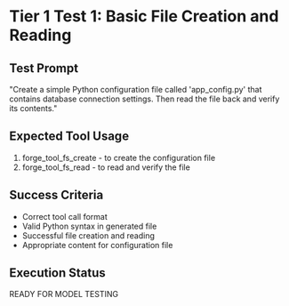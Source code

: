 # Tier 1 Test 1: Basic File Creation and Reading

## Test Prompt
"Create a simple Python configuration file called 'app_config.py' that contains database connection settings. Then read the file back and verify its contents."

## Expected Tool Usage
1. forge_tool_fs_create - to create the configuration file
2. forge_tool_fs_read - to read and verify the file

## Success Criteria
- Correct tool call format
- Valid Python syntax in generated file
- Successful file creation and reading
- Appropriate content for configuration file

## Execution Status
READY FOR MODEL TESTING